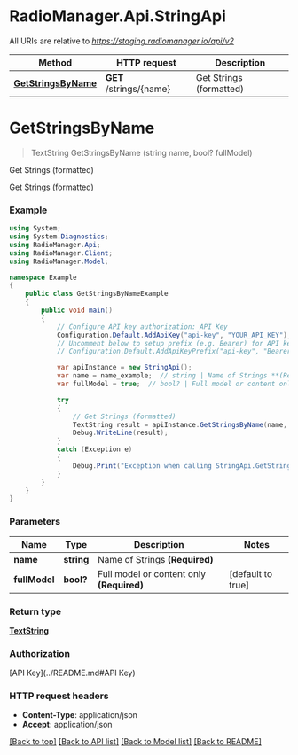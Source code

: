 # RadioManager.Api.StringApi

All URIs are relative to *https://staging.radiomanager.io/api/v2*

Method | HTTP request | Description
------------- | ------------- | -------------
[**GetStringsByName**](StringApi.md#getstringsbyname) | **GET** /strings/{name} | Get Strings (formatted)


<a name="getstringsbyname"></a>
# **GetStringsByName**
> TextString GetStringsByName (string name, bool? fullModel)

Get Strings (formatted)

Get Strings (formatted)

### Example
```csharp
using System;
using System.Diagnostics;
using RadioManager.Api;
using RadioManager.Client;
using RadioManager.Model;

namespace Example
{
    public class GetStringsByNameExample
    {
        public void main()
        {
            // Configure API key authorization: API Key
            Configuration.Default.AddApiKey("api-key", "YOUR_API_KEY");
            // Uncomment below to setup prefix (e.g. Bearer) for API key, if needed
            // Configuration.Default.AddApiKeyPrefix("api-key", "Bearer");

            var apiInstance = new StringApi();
            var name = name_example;  // string | Name of Strings **(Required)**
            var fullModel = true;  // bool? | Full model or content only **(Required)** (default to true)

            try
            {
                // Get Strings (formatted)
                TextString result = apiInstance.GetStringsByName(name, fullModel);
                Debug.WriteLine(result);
            }
            catch (Exception e)
            {
                Debug.Print("Exception when calling StringApi.GetStringsByName: " + e.Message );
            }
        }
    }
}
```

### Parameters

Name | Type | Description  | Notes
------------- | ------------- | ------------- | -------------
 **name** | **string**| Name of Strings **(Required)** | 
 **fullModel** | **bool?**| Full model or content only **(Required)** | [default to true]

### Return type

[**TextString**](TextString.md)

### Authorization

[API Key](../README.md#API Key)

### HTTP request headers

 - **Content-Type**: application/json
 - **Accept**: application/json

[[Back to top]](#) [[Back to API list]](../README.md#documentation-for-api-endpoints) [[Back to Model list]](../README.md#documentation-for-models) [[Back to README]](../README.md)

